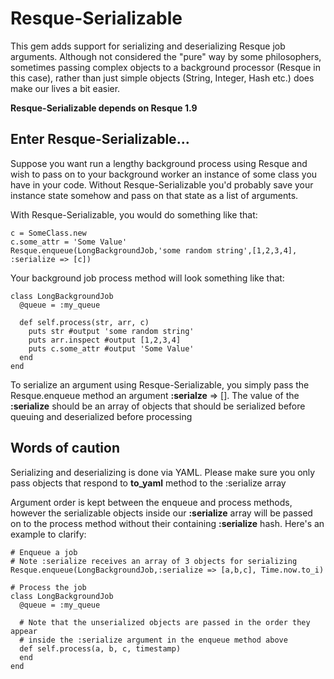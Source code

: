 # Resque-Serializable

This gem adds support for serializing and deserializing Resque job arguments. Although not considered the "pure" way by some philosophers, sometimes passing complex objects to a 
background processor (Resque in this case), rather than just simple objects (String, Integer, Hash etc.) does make our lives a bit easier.

**Resque-Serializable depends on Resque 1.9**

## Enter Resque-Serializable...

Suppose you want run a lengthy background process using Resque and wish to pass on to your background worker an instance of some class you have in your code. Without Resque-Serializable
you'd probably save your instance state somehow and pass on that state as a list of arguments.

With Resque-Serializable, you would do something like that:

    c = SomeClass.new
    c.some_attr = 'Some Value'
    Resque.enqueue(LongBackgroundJob,'some random string',[1,2,3,4], :serialize => [c])

Your background job process method will look something like that:

    class LongBackgroundJob
      @queue = :my_queue
      
      def self.process(str, arr, c)
        puts str #output 'some random string'
        puts arr.inspect #output [1,2,3,4]
        puts c.some_attr #output 'Some Value'
      end
    end

To serialize an argument using Resque-Serializable, you simply pass the Resque.enqueue method an argument **:serialze** => [].
The value of the **:serialize** should be an array of objects that should be serialized before queuing and deserialized before processing

## Words of caution

Serializing and deserializing is done via YAML. Please make sure you only pass objects that respond to **to_yaml** method to the :serialize array

Argument order is kept between the enqueue and process methods, however the serializable objects inside our **:serialize** array will be passed on to the process method without their
containing **:serialize** hash. Here's an example to clarify:
  
    # Enqueue a job
    # Note :serialize receives an array of 3 objects for serializing
    Resque.enqueue(LongBackgroundJob,:serialize => [a,b,c], Time.now.to_i)
  
    # Process the job
    class LongBackgroundJob
      @queue = :my_queue
      
      # Note that the unserialized objects are passed in the order they appear
      # inside the :serialize argument in the enqueue method above
      def self.process(a, b, c, timestamp)
      end
    end